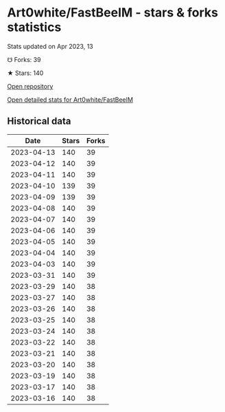 # Art0white/FastBeeIM - stars & forks statistics

Stats updated on Apr 2023, 13

☋ Forks: 39

★ Stars: 140

[Open repository](https://github.com/Art0white/FastBeeIM)

[Open detailed stats for Art0white/FastBeeIM](https://reviewgithub.com/rep/Art0white/FastBeeIM)

## Historical data
| Date | Stars | Forks |
|------|-------|-------|
| 2023-04-13 | 140 | 39 | 
| 2023-04-12 | 140 | 39 | 
| 2023-04-11 | 140 | 39 | 
| 2023-04-10 | 139 | 39 | 
| 2023-04-09 | 139 | 39 | 
| 2023-04-08 | 140 | 39 | 
| 2023-04-07 | 140 | 39 | 
| 2023-04-06 | 140 | 39 | 
| 2023-04-05 | 140 | 39 | 
| 2023-04-04 | 140 | 39 | 
| 2023-04-03 | 140 | 39 | 
| 2023-03-31 | 140 | 39 | 
| 2023-03-29 | 140 | 38 | 
| 2023-03-27 | 140 | 38 | 
| 2023-03-26 | 140 | 38 | 
| 2023-03-25 | 140 | 38 | 
| 2023-03-24 | 140 | 38 | 
| 2023-03-22 | 140 | 38 | 
| 2023-03-21 | 140 | 38 | 
| 2023-03-20 | 140 | 38 | 
| 2023-03-19 | 140 | 38 | 
| 2023-03-17 | 140 | 38 | 
| 2023-03-16 | 140 | 38 | 

